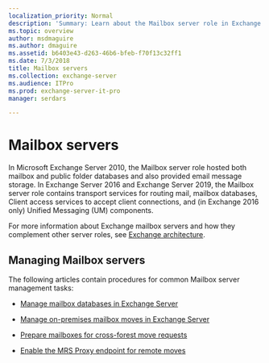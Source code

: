 ```yaml
---
localization_priority: Normal
description: 'Summary: Learn about the Mailbox server role in Exchange Server'
ms.topic: overview
author: msdmaguire
ms.author: dmaguire
ms.assetid: b6403e43-d263-46b6-bfeb-f70f13c32ff1
ms.date: 7/3/2018
title: Mailbox servers
ms.collection: exchange-server
ms.audience: ITPro
ms.prod: exchange-server-it-pro
manager: serdars

---
```


# Mailbox servers

In Microsoft Exchange Server 2010, the Mailbox server role hosted both mailbox and public folder databases and also provided email message storage. In Exchange Server 2016 and Exchange Server 2019, the Mailbox server role contains transport services for routing mail, mailbox databases, Client access services to accept client connections, and (in Exchange 2016 only) Unified Messaging (UM) components.
  
For more information about Exchange mailbox servers and how they complement other server roles, see [Exchange architecture](../../architecture/architecture.md).
  
## Managing Mailbox servers

The following articles contain procedures for common Mailbox server management tasks:
  
- [Manage mailbox databases in Exchange Server](manage-databases.md)
    
- [Manage on-premises mailbox moves in Exchange Server](manage-mailbox-moves.md)
    
- [Prepare mailboxes for cross-forest move requests](prep-mailboxes-for-cross-forest-moves.md)
    
- [Enable the MRS Proxy endpoint for remote moves](mrs-proxy-endpoint.md)
    


